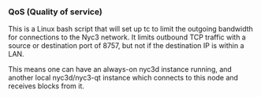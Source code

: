### QoS (Quality of service) ###

This is a Linux bash script that will set up tc to limit the outgoing bandwidth for connections to the Nyc3 network. It limits outbound TCP traffic with a source or destination port of 8757, but not if the destination IP is within a LAN.

This means one can have an always-on nyc3d instance running, and another local nyc3d/nyc3-qt instance which connects to this node and receives blocks from it.
